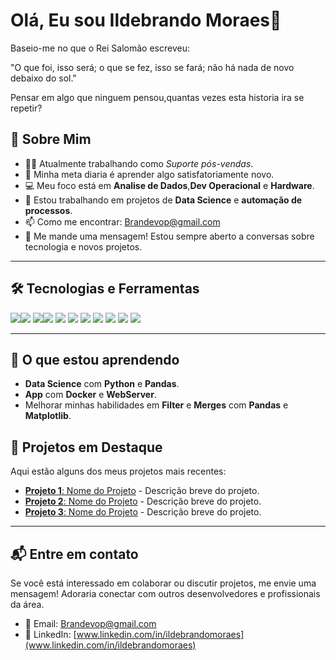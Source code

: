 # Olá, Eu sou Ildebrando Moraes👋

Baseio-me no que o Rei Salomão escreveu:

"O que foi, isso será; o que se fez, isso se fará; não há nada de novo debaixo do sol."

Pensar em algo que ninguem pensou,quantas vezes esta historia ira se repetir?


## 🚀 Sobre Mim

- 👨‍💻 Atualmente trabalhando como *Suporte pós-vendas*.
- 🌱 Minha meta diaria é aprender algo satisfatoriamente novo.
- 💻 Meu foco está em **Analise de Dados**,**Dev Operacional** e **Hardware**.
- 🔭 Estou trabalhando em projetos de **Data Science** e **automação de processos**.
- 📫 Como me encontrar: [Brandevop@gmail.com](Brandevop@gmail.com)
- 💬 Me mande uma mensagem! Estou sempre aberto a conversas sobre tecnologia e novos projetos.

---

## 🛠️ Tecnologias e Ferramentas
<img src="https://img.shields.io/badge/Python-3776AB?style=for-the-badge&logo=python&logoColor=white" /><img src="https://img.shields.io/badge/Flask-000000?style=for-the-badge&logo=flask&logoColor=white" />
<img src="https://img.shields.io/badge/MySQL-00000F?style=for-the-badge&logo=mysql&logoColor=white" /><img src="https://img.shields.io/badge/Linux-E34F26?style=for-the-badge&logo=linux&logoColor=black" />
<img src="https://img.shields.io/badge/Docker-2496ED?style=for-the-badge&logo=docker&logoColor=white" />
<img src="https://img.shields.io/badge/Git-E34F26?style=for-the-badge&logo=git&logoColor=white" />
<img src="https://img.shields.io/badge/Linux-E34F26?style=for-the-badge&logo=linux&logoColor=black
Jogos" />
<img src="https://img.shields.io/badge/C%2B%2B-00599C?style=for-the-badge&logo=c%2B%2B&logoColor=white" />
<img src="https://img.shields.io/badge/-Visual%20Studio%20Code-333333?style=flat&logo=visual-studio-code&logoColor=007ACC" />
<img src="https://img.shields.io/badge/LinkedIn-0077B5?style=for-the-badge&logo=linkedin&logoColor=white" />
<img src="https://img.shields.io/badge/Counter_Strike-000000?style=for-the-badge&logo=counter-strike&logoColor=white" />



---

## 🌱 O que estou aprendendo

- **Data Science** com **Python** e **Pandas**.
- **App** com **Docker** e **WebServer**.
- Melhorar minhas habilidades em **Filter** e **Merges** com **Pandas** e **Matplotlib**.

## 📣 Projetos em Destaque

Aqui estão alguns dos meus projetos mais recentes:

- [**Projeto 1**: Nome do Projeto]([link_do_projeto](https://github.com/ildebrandomoraes/analisepreditivadeacidentesveiculares.git)) - Descrição breve do projeto.
- [**Projeto 2**: Nome do Projeto]([link_do_projeto](https://github.com/ildebrandomoraes/mapas_calor.git)) - Descrição breve do projeto.
- [**Projeto 3**: Nome do Projeto]([link_do_projeto](https://github.com/ildebrandomoraes/criptos.git)) - Descrição breve do projeto.

---

## 📬 Entre em contato

Se você está interessado em colaborar ou discutir projetos, me envie uma mensagem! Adoraria conectar com outros desenvolvedores e profissionais da área.

- 📧 Email: [Brandevop@gmail.com](Brandevop@gmail.com)
- 🔗 LinkedIn: [www.linkedin.com/in/ildebrandomoraes](www.linkedin.com/in/ildebrandomoraes)


